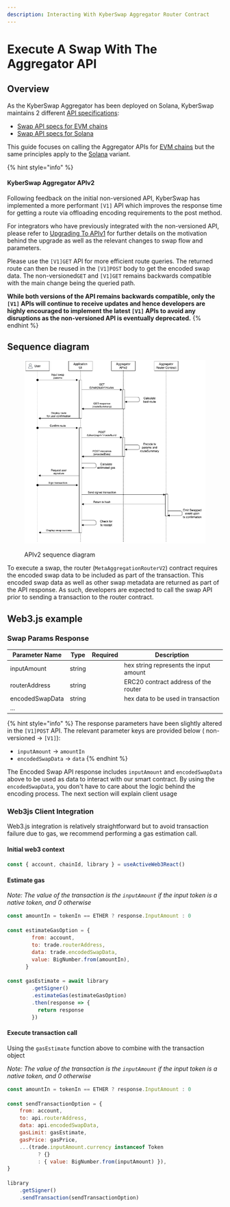 ```yaml
---
description: Interacting With KyberSwap Aggregator Router Contract
---
```


# Execute A Swap With The Aggregator API

## Overview

As the KyberSwap Aggregator has been deployed on Solana, KyberSwap maintains 2 different [API specifications](../aggregator-api-specification/):

* [Swap API specs for EVM chains](../aggregator-api-specification/evm-swaps.md)
* [Swap API specs for Solana](../aggregator-api-specification/solana-swaps.md)

This guide focuses on calling the Aggregator APIs for [EVM chains](../aggregator-api-specification/evm-swaps.md) but the same principles apply to the [Solana](../aggregator-api-specification/solana-swaps.md) variant.&#x20;

{% hint style="info" %}
#### KyberSwap Aggregator APIv2

Following feedback on the initial non-versioned API, KyberSwap has implemented a more performant `[V1]` API which improves the response time for getting a route via offloading encoding requirements to the post method.

For integrators who have previously integrated with the non-versioned API, please refer to [Upgrading To APIv1](broken-reference) for further details on the motivation behind the upgrade as well as the relevant changes to swap flow and parameters.&#x20;

Please use the `[V1]GET` API for more efficient route queries. The returned route can then be reused in the `[V1]POST` body to get the encoded swap data. The non-versioned`GET` and `[V1]GET` remains backwards compatible with the main change being the queried path.&#x20;

**While both versions of the API remains backwards compatible, only the `[V1]` APIs will continue to receive updates and hence developers are highly encouraged to implement the latest `[V1]` APIs to avoid any disruptions as the non-versioned API is eventually deprecated.**
{% endhint %}

## Sequence diagram

<figure><img src="../../../.gitbook/assets/Aggregator APIv2-APIv2.png" alt=""><figcaption><p>APIv2 sequence diagram</p></figcaption></figure>

To execute a swap, the router (`MetaAggregationRouterV2`) contract requires the encoded swap data to be included as part of the transaction. This encoded swap data as well as other swap metadata are returned as part of the API response. As such, developers are expected to call the swap API prior to sending a transaction to the router contract.

## Web3.js example

### Swap Params Response[​](https://docs.kyberswap.com/Aggregator/implement-a-swap#swap-params-response) <a href="#swap-params-response" id="swap-params-response"></a>

| Parameter Name  | Type   | Required | Description                            |
| --------------- | ------ | -------- | -------------------------------------- |
| inputAmount     | string |          | hex string represents the input amount |
| routerAddress   | string |          | ERC20 contract address of the router   |
| encodedSwapData | string |          | hex data to be used in transaction     |
| ...             |        |          |                                        |

{% hint style="info" %}
The response parameters have been slightly altered in the `[V1]POST` API. The relevant parameter keys are provided below ( non-versioned -> `[V1]`):

* `inputAmount` -> `amountIn`
* `encodedSwapData` -> `data`
{% endhint %}

The Encoded Swap API response includes `inputAmount` and `encodedSwapData` above to be used as data to interact with our smart contract. By using the `encodedSwapData`, you don't have to care about the logic behind the encoding process. The next section will explain client usage

### Web3js Client Integration[​](https://docs.kyberswap.com/Aggregator/implement-a-swap#web3js-client-integration) <a href="#web3js-client-integration" id="web3js-client-integration"></a>

Web3.js integration is relatively straightforward but to avoid transaction failure due to gas, we recommend performing a gas estimation call.

#### Initial web3 context[​](https://docs.kyberswap.com/Aggregator/implement-a-swap#initial-web3-context) <a href="#initial-web3-context" id="initial-web3-context"></a>

```javascript
const { account, chainId, library } = useActiveWeb3React()
```

#### Estimate gas[​](https://docs.kyberswap.com/Aggregator/implement-a-swap#estimate-gas) <a href="#estimate-gas" id="estimate-gas"></a>

_Note: The value of the transaction is the `inputAmount` if the input token is a native token, and 0 otherwise_

```javascript
const amountIn = tokenIn == ETHER ? response.InputAmount : 0

const estimateGasOption = {
        from: account,
        to: trade.routerAddress,
        data: trade.encodedSwapData,
        value: BigNumber.from(amountIn),
      }
      
const gasEstimate = await library
        .getSigner()
        .estimateGas(estimateGasOption)
        .then(response => {
          return response
        })
```

#### Execute transaction call[​](https://docs.kyberswap.com/Aggregator/implement-a-swap#execute-transaction-call) <a href="#execute-transaction-call" id="execute-transaction-call"></a>

Using the `gasEstimate` function above to combine with the transaction object

_Note: The value of the transaction is the `inputAmount` if the input token is a native token, and 0 otherwise_

```javascript
const amountIn = tokenIn == ETHER ? response.InputAmount : 0

const sendTransactionOption = {
    from: account,
    to: api.routerAddress,
    data: api.encodedSwapData,
    gasLimit: gasEstimate,
    gasPrice: gasPrice,
    ...(trade.inputAmount.currency instanceof Token
          ? {}
          : { value: BigNumber.from(inputAmount) }),
}

library
    .getSigner()
    .sendTransaction(sendTransactionOption)
```
